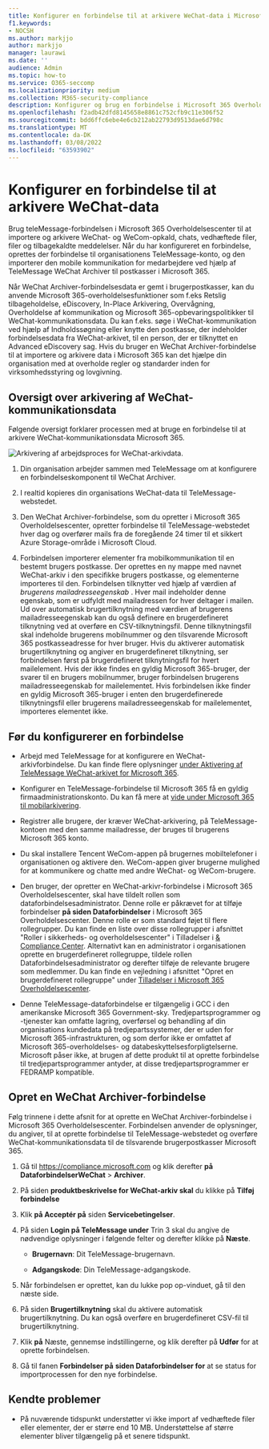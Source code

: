 ```yaml
---
title: Konfigurer en forbindelse til at arkivere WeChat-data i Microsoft 365
f1.keywords:
- NOCSH
ms.author: markjjo
author: markjjo
manager: laurawi
ms.date: ''
audience: Admin
ms.topic: how-to
ms.service: O365-seccomp
ms.localizationpriority: medium
ms.collection: M365-security-compliance
description: Konfigurer og brug en forbindelse i Microsoft 365 Overholdelsescenter til at importere og arkivere WeChat-data Microsoft 365.
ms.openlocfilehash: f2adb42dfd8145658e8861c752cfb9c11e306f52
ms.sourcegitcommit: bdd6ffc6ebe4e6cb212ab22793d9513dae6d798c
ms.translationtype: MT
ms.contentlocale: da-DK
ms.lasthandoff: 03/08/2022
ms.locfileid: "63593902"
---
```

# <a name="set-up-a-connector-to-archive-wechat-data"></a>Konfigurer en forbindelse til at arkivere WeChat-data

Brug teleMessage-forbindelsen i Microsoft 365 Overholdelsescenter til at importere og arkivere WeChat- og WeCom-opkald, chats, vedhæftede filer, filer og tilbagekaldte meddelelser. Når du har konfigureret en forbindelse, oprettes der forbindelse til organisationens TeleMessage-konto, og den importerer den mobile kommunikation for medarbejdere ved hjælp af TeleMessage WeChat Archiver til postkasser i Microsoft 365.

Når WeChat Archiver-forbindelsesdata er gemt i brugerpostkasser, kan du anvende Microsoft 365-overholdelsesfunktioner som f.eks Retslig tilbageholdelse, eDiscovery, In-Place Arkivering, Overvågning, Overholdelse af kommunikation og Microsoft 365-opbevaringspolitikker til WeChat-kommunikationsdata. Du kan f.eks. søge i WeChat-kommunikation ved hjælp af Indholdssøgning eller knytte den postkasse, der indeholder forbindelsesdata fra WeChat-arkivet, til en person, der er tilknyttet en Advanced eDiscovery sag. Hvis du bruger en WeChat Archiver-forbindelse til at importere og arkivere data i Microsoft 365 kan det hjælpe din organisation med at overholde regler og standarder inden for virksomhedsstyring og lovgivning.

## <a name="overview-of-archiving-wechat-communication-data"></a>Oversigt over arkivering af WeChat-kommunikationsdata

Følgende oversigt forklarer processen med at bruge en forbindelse til at arkivere WeChat-kommunikationsdata Microsoft 365.

![Arkivering af arbejdsproces for WeChat-arkivdata.](../media/WeChatConnectorWorkflow.png)

1. Din organisation arbejder sammen med TeleMessage om at konfigurere en forbindelseskomponent til WeChat Archiver.

2. I realtid kopieres din organisations WeChat-data til TeleMessage-webstedet.

3. Den WeChat Archiver-forbindelse, som du opretter i Microsoft 365 Overholdelsescenter, opretter forbindelse til TeleMessage-webstedet hver dag og overfører mails fra de foregående 24 timer til et sikkert Azure Storage-område i Microsoft Cloud.

4. Forbindelsen importerer elementer fra mobilkommunikation til en bestemt brugers postkasse. Der oprettes en ny mappe med navnet WeChat-arkiv i den specifikke brugers postkasse, og elementerne importeres til den. Forbindelsen tilknytter ved hjælp af værdien af *brugerens mailadresseegenskab* . Hver mail indeholder denne egenskab, som er udfyldt med mailadressen for hver deltager i mailen. Ud over automatisk brugertilknytning med værdien af  brugerens mailadresseegenskab kan du også definere en brugerdefineret tilknytning ved at overføre en CSV-tilknytningsfil. Denne tilknytningsfil skal indeholde brugerens mobilnummer og den tilsvarende Microsoft 365 postkasseadresse for hver bruger. Hvis du aktiverer automatisk brugertilknytning og angiver en brugerdefineret tilknytning, ser forbindelsen først på brugerdefineret tilknytningsfil for hvert mailelement. Hvis der ikke findes en gyldig Microsoft 365-bruger, der svarer til en brugers mobilnummer, bruger forbindelsen brugerens mailadresseegenskab for mailelementet. Hvis forbindelsen ikke finder en gyldig Microsoft 365-bruger i enten den brugerdefinerede tilknytningsfil eller brugerens mailadresseegenskab for mailelementet, importeres elementet ikke.

## <a name="before-you-set-up-a-connector"></a>Før du konfigurerer en forbindelse

- Arbejd med TeleMessage for at konfigurere en WeChat-arkivforbindelse. Du kan finde flere oplysninger [under Aktivering af TeleMessage WeChat-arkivet for Microsoft 365](https://www.telemessage.com/microsoft-365-activation-for-wechat-archiver/).

- Konfigurer en TeleMessage-forbindelse til Microsoft 365 få en gyldig firmaadministrationskonto. Du kan få mere at [vide under Microsoft 365 til mobilarkivering](https://www.telemessage.com/mobile-archiver/order-mobile-archiver-for-microsoft-365/).

- Registrer alle brugere, der kræver WeChat-arkivering, på TeleMessage-kontoen med den samme mailadresse, der bruges til brugerens Microsoft 365 konto.

- Du skal installere Tencent WeCom-appen på brugernes mobiltelefoner i organisationen og aktivere den. WeCom-appen giver brugerne mulighed for at kommunikere og chatte med andre WeChat- og WeCom-brugere.

- Den bruger, der opretter en WeChat-arkivr-forbindelse i Microsoft 365 Overholdelsescenter, skal have tildelt rollen som dataforbindelsesadministrator. Denne rolle er påkrævet for at tilføje forbindelser **på siden Dataforbindelser** i Microsoft 365 Overholdelsescenter. Denne rolle er som standard føjet til flere rollegrupper. Du kan finde en liste over disse rollegrupper i afsnittet "Roller i sikkerheds- og overholdelsescenter" i Tilladelser i [& Compliance Center](../security/office-365-security/permissions-in-the-security-and-compliance-center.md#roles-in-the-security--compliance-center). Alternativt kan en administrator i organisationen oprette en brugerdefineret rollegruppe, tildele rollen Dataforbindelsesadministrator og derefter tilføje de relevante brugere som medlemmer. Du kan finde en vejledning i afsnittet "Opret en brugerdefineret rollegruppe" under [Tilladelser i Microsoft 365 Overholdelsescenter](microsoft-365-compliance-center-permissions.md#create-a-custom-role-group).

- Denne TeleMessage-dataforbindelse er tilgængelig i GCC i den amerikanske Microsoft 365 Government-sky. Tredjepartsprogrammer og -tjenester kan omfatte lagring, overførsel og behandling af din organisations kundedata på tredjepartssystemer, der er uden for Microsoft 365-infrastrukturen, og som derfor ikke er omfattet af Microsoft 365-overholdelses- og databeskyttelsesforpligtelserne. Microsoft påser ikke, at brugen af dette produkt til at oprette forbindelse til tredjepartsprogrammer antyder, at disse tredjepartsprogrammer er FEDRAMP kompatible.

## <a name="create-a-wechat-archiver-connector"></a>Opret en WeChat Archiver-forbindelse

Følg trinnene i dette afsnit for at oprette en WeChat Archiver-forbindelse i Microsoft 365 Overholdelsescenter. Forbindelsen anvender de oplysninger, du angiver, til at oprette forbindelse til TeleMessage-webstedet og overføre WeChat-kommunikationsdata til de tilsvarende brugerpostkasser Microsoft 365.

1. Gå til <https://compliance.microsoft.com> og klik derefter **på DataforbindelserWeChat** >  **Archiver**.

2. På siden **produktbeskrivelse for WeChat-arkiv skal** du klikke på **Tilføj forbindelse**

3. Klik **på Acceptér på** siden **Servicebetingelser**.

4. På siden **Login på TeleMessage under** Trin 3 skal du angive de nødvendige oplysninger i følgende felter og derefter klikke på **Næste**.

    - **Brugernavn**: Dit TeleMessage-brugernavn.

    - **Adgangskode**: Din TeleMessage-adgangskode.

5. Når forbindelsen er oprettet, kan du lukke pop op-vinduet, gå til den næste side.

6. På siden **Brugertilknytning** skal du aktivere automatisk brugertilknytning. Du kan også overføre en brugerdefineret CSV-fil til brugertilknytning.

7. Klik **på** Næste, gennemse indstillingerne, og klik derefter på **Udfør** for at oprette forbindelsen.

8. Gå til fanen **Forbindelser på** **siden Dataforbindelser for** at se status for importprocessen for den nye forbindelse.

## <a name="known-issues"></a>Kendte problemer

- På nuværende tidspunkt understøtter vi ikke import af vedhæftede filer eller elementer, der er større end 10 MB. Understøttelse af større elementer bliver tilgængelig på et senere tidspunkt.
